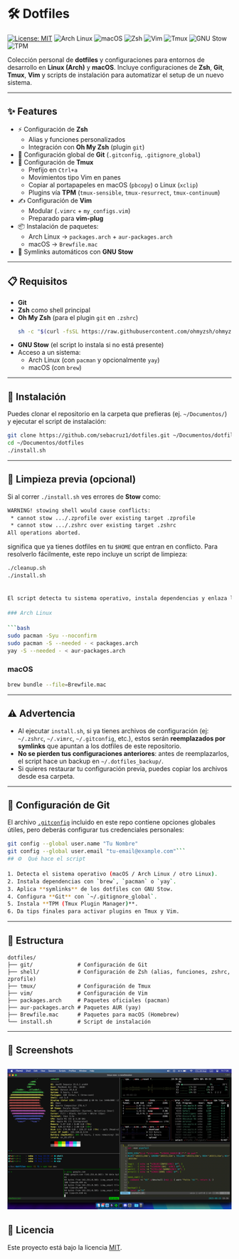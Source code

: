 # 🛠️ Dotfiles

[![License: MIT](https://img.shields.io/badge/License-MIT-yellow.svg)](./LICENSE)
![Arch Linux](https://img.shields.io/badge/Arch%20Linux-1793D1?logo=arch-linux&logoColor=white)
![macOS](https://img.shields.io/badge/macOS-000000?logo=apple&logoColor=white)
![Zsh](https://img.shields.io/badge/Shell-Zsh-89e051.svg?logo=gnu-bash&logoColor=white)
![Vim](https://img.shields.io/badge/Editor-Vim-019733?logo=vim&logoColor=white)
![Tmux](https://img.shields.io/badge/Terminal-Tmux-1BB91F?logo=tmux&logoColor=white)
![GNU Stow](https://img.shields.io/badge/Made%20with-GNU%20Stow-orange)
![TPM](https://img.shields.io/badge/Tmux-Plugin%20Manager-blue)

Colección personal de **dotfiles** y configuraciones para entornos de desarrollo en **Linux (Arch)** y **macOS**.
Incluye configuraciones de **Zsh**, **Git**, **Tmux**, **Vim** y scripts de instalación para automatizar el setup de un nuevo sistema.

---

## ✨ Features

- ⚡ Configuración de **Zsh**
  - Alias y funciones personalizados
  - Integración con **Oh My Zsh** (plugin `git`)
- 📂 Configuración global de **Git** (`.gitconfig`, `.gitignore_global`)
- 🔧 Configuración de **Tmux**
  - Prefijo en `Ctrl+a`
  - Movimientos tipo Vim en panes
  - Copiar al portapapeles en macOS (`pbcopy`) o Linux (`xclip`)
  - Plugins vía **TPM** (`tmux-sensible`, `tmux-resurrect`, `tmux-continuum`)
- ✍️ Configuración de **Vim**
  - Modular (`.vimrc` + `my_configs.vim`)
  - Preparado para **vim-plug**
- 📦 Instalación de paquetes:
  - Arch Linux → `packages.arch` + `aur-packages.arch`
  - macOS → `Brewfile.mac`
- 🔗 Symlinks automáticos con **GNU Stow**

---

## 📋 Requisitos

- **Git**
- **Zsh** como shell principal
- **Oh My Zsh** (para el plugin `git` en `.zshrc`)
  ```bash
  sh -c "$(curl -fsSL https://raw.githubusercontent.com/ohmyzsh/ohmyzsh/master/tools/install.sh)"
  ```
- **GNU Stow** (el script lo instala si no está presente)
- Acceso a un sistema:
  - Arch Linux (con `pacman` y opcionalmente `yay`)
  - macOS (con `brew`)

---

## 🚀 Instalación

Puedes clonar el repositorio en la carpeta que prefieras (ej. `~/Documentos/`) y ejecutar el script de instalación:

```bash
git clone https://github.com/sebacruz1/dotfiles.git ~/Documentos/dotfiles
cd ~/Documentos/dotfiles
./install.sh
```

---

## 🧹 Limpieza previa (opcional)

Si al correr `./install.sh` ves errores de **Stow** como:

```bash
WARNING! stowing shell would cause conflicts:
 * cannot stow .../.zprofile over existing target .zprofile
 * cannot stow .../.zshrc over existing target .zshrc
All operations aborted.

```

significa que ya tienes dotfiles en tu `$HOME` que entran en conflicto.
Para resolverlo fácilmente, este repo incluye un script de limpieza:

```bash
./cleanup.sh
./install.sh


El script detecta tu sistema operativo, instala dependencias y enlaza los dotfiles en tu `$HOME` usando **GNU Stow**.

### Arch Linux

```bash
sudo pacman -Syu --noconfirm
sudo pacman -S --needed - < packages.arch
yay -S --needed - < aur-packages.arch
```

### macOS

```bash
brew bundle --file=Brewfile.mac
```

---

## ⚠️ Advertencia

- Al ejecutar `install.sh`, si ya tienes archivos de configuración (ej: `~/.zshrc`, `~/.vimrc`, `~/.gitconfig`, etc.), estos serán **reemplazados por symlinks** que apuntan a los dotfiles de este repositorio.
- **No se pierden tus configuraciones anteriores**: antes de reemplazarlos, el script hace un backup en `~/.dotfiles_backup/`.
- Si quieres restaurar tu configuración previa, puedes copiar los archivos desde esa carpeta.

---

## 🔑 Configuración de Git

El archivo [`.gitconfig`](./git/.gitconfig) incluido en este repo contiene opciones globales útiles, pero deberás configurar tus credenciales personales:

```bash
git config --global user.name "Tu Nombre"
git config --global user.email "tu-email@example.com"```
## ⚙️  Qué hace el script

1. Detecta el sistema operativo (macOS / Arch Linux / otro Linux).
2. Instala dependencias con `brew`, `pacman` o `yay`.
3. Aplica **symlinks** de los dotfiles con GNU Stow.
4. Configura **Git** con `~/.gitignore_global`.
5. Instala **TPM (Tmux Plugin Manager)**.
6. Da tips finales para activar plugins en Tmux y Vim.
 ```

---

## 📂 Estructura

```
dotfiles/
├── git/              # Configuración de Git
├── shell/            # Configuración de Zsh (alias, funciones, zshrc, zprofile)
├── tmux/             # Configuración de Tmux
├── vim/              # Configuración de Vim
├── packages.arch     # Paquetes oficiales (pacman)
├── aur-packages.arch # Paquetes AUR (yay)
├── Brewfile.mac      # Paquetes para macOS (Homebrew)
└── install.sh        # Script de instalación
```

---

## 📸 Screenshots

![Screenshot](.github/assets/screenshot.png)
---

## 📜 Licencia

Este proyecto está bajo la licencia [MIT](./LICENSE).
